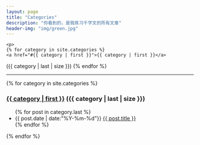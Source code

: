 ```yaml
---
layout: page 
title: "Categories"
description: "你看到的，是我练习千字文的所有文章"
header-img: "img/green.jpg"
---
```


<div class="title">

    <p>
    {% for category in site.categories %}
    <a href="#{{ category | first }}">{{ category | first }}</a>
   (<span  class="category-number">{{ category | last | size }}</span>)
    {% endfor %}
    </p>
</div>
<hr>
{% for category in site.categories %}
<h3><a name="{{category | first }}" href="#{{ category | first }}">{{ category | first }}</a>
(<span  class="category-number">{{ category | last | size }}</span>)</h3>
<ul class="arc-list">
    {% for post in category.last %}
    <li><span class="category-date">{{ post.date | date:"%Y-%m-%d"}}</span>
    <a href="{{ post.url }}">{{ post.title }}</a>
    </li>
    {% endfor %}
</ul>
{% endfor %}
